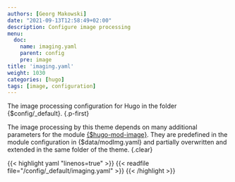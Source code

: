 ```yaml
---
authors: [Georg Makowski]
date: "2021-09-13T12:58:49+02:00"
description: Configure image processing
menu:
  doc:
    name: imaging.yaml
    parent: config
    pre: image
title: 'imaging.yaml'
weight: 1030
categories: [hugo]
tags: [image, configuration]
---
```


The image processing configuration for Hugo in the folder {$config/_default}.
{.p-first}<!--more-->

The image processing by this theme depends on many additional parameters for the module [{$hugo-mod-image}](https://github.com/bowman2001/hugo-mod-image). They are predefined in the module configuration in {$data/modImg.yaml} and partially overwritten and extended in the same folder of the theme.
{.clear}

{{< highlight yaml "linenos=true" >}}
{{< readfile file="/config/_default/imaging.yaml" >}}
{{< /highlight >}}
